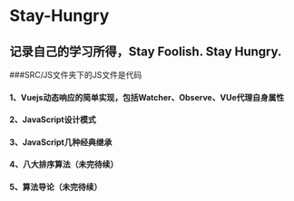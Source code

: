 # Stay-Hungry
## 记录自己的学习所得，Stay Foolish. Stay Hungry.

###SRC/JS文件夹下的JS文件是代码

#### 1、Vuejs动态响应的简单实现，包括Watcher、Observe、VUe代理自身属性

#### 2、JavaScript设计模式

#### 3、JavaScript几种经典继承

#### 4、八大排序算法（未完待续）

#### 5、算法导论（未完待续）
